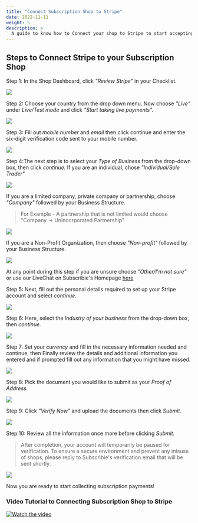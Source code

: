 ```yaml
---
title: "Connect Subscription Shop to Stripe"
date: 2022-11-11
weight: 5
description: >
  A guide to know how to Connect your shop to Stripe to start accepting payments.
---
```


## Steps to Connect Stripe to your Subscription Shop

Step 1: In the Shop Dashboard, click *"Review Stripe"*  in your Checklist.

![](https://subscribie.co.uk/blog/content/images/size/w1000/2022/11/image-27.png)


Step 2: Choose your country from the drop down menu. Now choose *"Live"* under *Live/Test mode* and click *"Start taking live payments".*

![](https://subscribie.co.uk/blog/content/images/2022/10/image-4.png)

Step 3: Fill out *mobile number* and *email* then click continue and enter the six-digit verification code sent to your mobile number. 

![](https://subscribie.co.uk/blog/content/images/2022/11/image-17.png)

Step 4:The next step is to select your *Type of Business* from the drop-down box, then click *continue.*
If you are an individual, chose *"Individual/Sole Trader"*

![](https://subscribie.co.uk/blog/content/images/size/w1000/2022/11/image-4.png)

If you are a limited company, private company or partnership, choose *"Company"* followed by your Business Structure.
>For Example - A partnership that is not limited would choose "Company -> Unincorporated Partnership"

![](https://subscribie.co.uk/blog/content/images/size/w1000/2022/11/image-28.png)

If you are a Non-Profit Organization, then choose *"Non-profit"* followed by your Business Structure.

![](https://subscribie.co.uk/blog/content/images/size/w1000/2022/11/image-29.png)

At any point during this step if you are unsure choose *"Other/I'm not sure"* or use our LiveChat on Subscribie's Homepage [here](https://tawk.to/chat/5bb49daeb033e9743d02127f/default)


Step 5: Next, fill out the personal details required to set up your Stripe account and select *continue.*

![](https://subscribie.co.uk/blog/content/images/2022/11/image-30.png)

Step 6: Here, select the *Industry of your business* from the drop-down box, then *continue.*

![](https://subscribie.co.uk/blog/content/images/2022/11/image-31.png)

Step 7: Set your *currency* and fill in the necessary information needed and continue, then Finally review the details and additional information you entered and if prompted fill out any information that you might have missed.

![](https://subscribie.co.uk/blog/content/images/2022/11/image-32.png)

Step 8: Pick the document you would like to submit as your *Proof of Address.*

![](https://subscribie.co.uk/blog/content/images/2022/11/image-33.png)

Step 9: Click *"Verify Now"* and upload the documents then click *Submit.*

![](https://subscribie.co.uk/blog/content/images/2022/11/image-34.png)

Step 10: Review all the information once more before clicking *Submit.*

> After completion, your account will temporarily be paused for verification. To ensure a secure environment and prevent any misuse of shops, please reply to Subscribie's verification email that will be sent shortly.

![](https://subscribie.co.uk/blog/content/images/2022/11/image-35.png)

Now you are ready to start collecting subscription payments!

### Video Tutorial to Connecting Subscription Shop to Stripe
[![Watch the video](https://github.com/Subscribie/subscribie/assets/30567984/64d69941-ecfd-44db-b5cc-f08d88c714d5)](https://youtu.be/JEjOdq_vWOQ)
